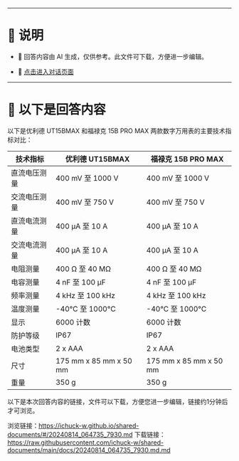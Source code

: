 ------

# 📃 说明

- 📃 回答内容由 AI 生成，仅供参考。此文件可下载，方便进一步编辑。

- 🤖 [点击进入对话页面](https://www.aibangxuanxing.com)

------

# 📃 以下是回答内容

以下是优利德 UT15BMAX 和福禄克 15B PRO MAX 两款数字万用表的主要技术指标对比：

| 技术指标       | 优利德 UT15BMAX                          | 福禄克 15B PRO MAX                       |
|----------------|------------------------------------------|------------------------------------------|
| 直流电压测量   | 400 mV 至 1000 V                         | 400 mV 至 1000 V                         |
| 交流电压测量   | 400 mV 至 750 V                          | 400 mV 至 750 V                          |
| 直流电流测量   | 400 µA 至 10 A                           | 400 µA 至 10 A                           |
| 交流电流测量   | 400 µA 至 10 A                           | 400 µA 至 10 A                           |
| 电阻测量       | 400 Ω 至 40 MΩ                           | 400 Ω 至 40 MΩ                           |
| 电容测量       | 4 nF 至 100 µF                           | 4 nF 至 100 µF                           |
| 频率测量       | 4 kHz 至 100 kHz                         | 4 kHz 至 100 kHz                         |
| 温度测量       | -40°C 至 1000°C                          | -40°C 至 1000°C                          |
| 显示           | 6000 计数                                | 6000 计数                                |
| 防护等级       | IP67                                     | IP67                                     |
| 电池类型       | 2 x AAA                                 | 2 x AAA                                 |
| 尺寸           | 175 mm x 85 mm x 50 mm                   | 175 mm x 85 mm x 50 mm                   |
| 重量           | 350 g                                    | 350 g                                    |

以下是本次回答内容的链接，文件可以下载，方便您进一步编辑，链接约1分钟后才可浏览。

浏览链接：https://ichuck-w.github.io/shared-documents/#/20240814_064735_7930.md
下载链接：https://raw.githubusercontent.com/ichuck-w/shared-documents/main/docs/20240814_064735_7930.md.md